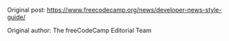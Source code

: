 Original post: https://www.freecodecamp.org/news/developer-news-style-guide/

Original author: The freeCodeCamp Editorial Team

